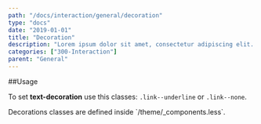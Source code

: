 ```yaml
---
path: "/docs/interaction/general/decoration"
type: "docs"
date: "2019-01-01"
title: "Decoration"
description: "Lorem ipsum dolor sit amet, consectetur adipiscing elit. Nunc tempus laoreet leo sit amet iaculis."
categories: ["300-Interaction"]
parent: "General"
---
```


##Usage

To set **text-decoration** use this classes: `.link--underline` or `.link--none`.

<div class="alert">
  <div class="alert_content">
    Decorations classes are defined inside `/theme/_components.less`.
  </div>
</div>
